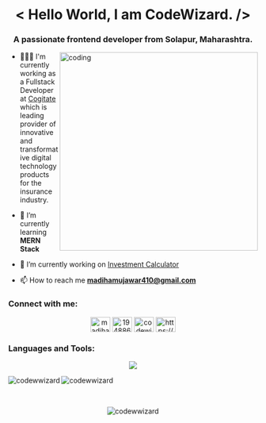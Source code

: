 <h1 align="center">< Hello World, I am CodeWizard. /></h1>
<h3 align="center">A passionate frontend developer from Solapur, Maharashtra.</h3>
<img align="right" alt="coding" width="400" src="https://renowebdesigner.com/wp-content/uploads/2023/01/juicy-multitasking.gif"/>


- 👩🏻‍💻 I'm currently working as a Fullstack Developer at [Cogitate](https://www.cogitate.us/) which is leading provider of innovative and transformative digital technology products for the insurance industry.

- 🌱 I’m currently learning **MERN Stack**

- 🔭 I’m currently working on [Investment Calculator](https://github.com/CodewWizard/complete-reactjs/tree/main/05-investment-calculator)

- 📫 How to reach me **madihamujawar410@gmail.com**

<h3 align="left">Connect with me:</h3>
<p align="center">
<a href="https://linkedin.com/in/madiha-mujawar-325b93202" target="blank"><img align="center" src="https://raw.githubusercontent.com/rahuldkjain/github-profile-readme-generator/master/src/images/icons/Social/linked-in-alt.svg" alt="madiha-mujawar-325b93202" height="30" width="40" /></a>
<a href="https://stackoverflow.com/users/19488625" target="blank"><img align="center" src="https://raw.githubusercontent.com/rahuldkjain/github-profile-readme-generator/master/src/images/icons/Social/stack-overflow.svg" alt="19488625" height="30" width="40" /></a>
<a href="https://www.leetcode.com/codewizarder" target="blank"><img align="center" src="https://raw.githubusercontent.com/rahuldkjain/github-profile-readme-generator/master/src/images/icons/Social/leet-code.svg" alt="codewizarder" height="30" width="40" /></a>
<a href="https://auth.geeksforgeeks.org/user/https://auth.geeksforgeeks.org/user/madihamujawar410" target="blank"><img align="center" src="https://raw.githubusercontent.com/rahuldkjain/github-profile-readme-generator/master/src/images/icons/Social/geeks-for-geeks.svg" alt="https://auth.geeksforgeeks.org/user/madihamujawar410" height="30" width="40" /></a>
</p>

<h3 align="left">Languages and Tools:</h3>
<p align="center">
<img src="https://skillicons.dev/icons?i=c,cpp,java,html,css,javascript,react,nextjs,nodejs,expressjs,mysql,linux,vscode,git,mongodb,markdown,github,vercel")
</p>

<p><img align="left" src="https://github-readme-stats.vercel.app/api/top-langs?username=codewwizard&theme=dark&show_icons=true&locale=en&layout=compact" alt="codewwizard" /></p>

<p><img align="center" src="https://github-readme-streak-stats.herokuapp.com/?user=codewwizard&theme=dark" alt="codewwizard" /></p>
<br/>
<p align="center"> <img src="https://komarev.com/ghpvc/?username=codewwizard&label=Profile%20views&color=0e75b6&style=flat" alt="codewwizard" /> </p>
